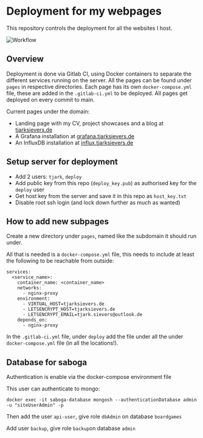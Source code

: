 # Deployment for my webpages

This repository controls the deployment for all the websites I host.

![Workflow](https://github.com/Ruberhauptmann/tjarksievers.de/actions/workflows/publish.yml/badge.svg)

## Overview

Deployment is done via Gitlab CI, using Docker containers to separate the different services running on the server.
All the pages can be found under `pages` in respective directories.
Each page has its own `docker-compose.yml` file, these are added in the `.gitlab-ci.yml` to be deployed.
All pages get deployed on every commit to main.

Current pages under the domain:
- Landing page with my CV, project showcases and a blog at [tjarksievers.de](https://tjarksievers.de)
- A Grafana installation at [grafana.tjarksievers.de](https://grafana.tjarksievers.de)
- An InfluxDB installation at [influx.tjarksievers.de](https://influx.tjarksievers.de)

## Setup server for deployment

* Add 2 users: `tjark`, `deploy`
* Add public key from this repo (`deploy_key.pub`) as authorised key for the `deploy` user
* Get host key from the server and save it in this repo as `host_key.txt`
* Disable root ssh login (and lock down further as much as wanted)

## How to add new subpages

Create a new directory under `pages`, named like the subdomain it should run under.

All that is needed is a `docker-compose.yml` file, this needs to include at least the following to be reachable from outside:
```
services:
  <service_name>:
    container_name: <container_name>
    networks:
      - nginx-proxy
    environment:
      - VIRTUAL_HOST=tjarksievers.de
      - LETSENCRYPT_HOST=tjarksievers.de
      - LETSENCRYPT_EMAIL=tjark.sievers@outlook.de
    depends_on:
      - nginx-proxy
```

In the `.gitlab-ci.yml` file, under `deploy` add the file under all the under `docker-compose.yml` file (in all the locations!).

## Database for saboga

Authentication is enable via the docker-compose environment file

This user can authenticate to mongo:
```shell
docker exec -it saboga-database mongosh --authenticationDatabase admin -u "siteUserAdmin" -p
```
Then add the user ``api-user``, give role ``dbAdmin`` on database ``boardgames``

Add user ``backup``, give role ``backup``on database ``admin``
